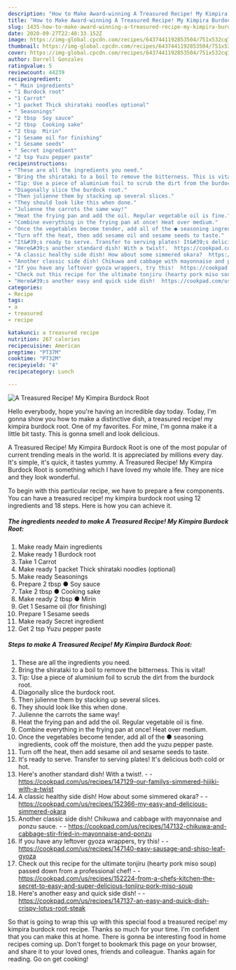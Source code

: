 ```yaml
---
description: "How to Make Award-winning A Treasured Recipe! My Kimpira Burdock Root"
title: "How to Make Award-winning A Treasured Recipe! My Kimpira Burdock Root"
slug: 1435-how-to-make-award-winning-a-treasured-recipe-my-kimpira-burdock-root
date: 2020-09-27T22:48:33.152Z
image: https://img-global.cpcdn.com/recipes/6437441192853504/751x532cq70/a-treasured-recipe-my-kimpira-burdock-root-recipe-main-photo.jpg
thumbnail: https://img-global.cpcdn.com/recipes/6437441192853504/751x532cq70/a-treasured-recipe-my-kimpira-burdock-root-recipe-main-photo.jpg
cover: https://img-global.cpcdn.com/recipes/6437441192853504/751x532cq70/a-treasured-recipe-my-kimpira-burdock-root-recipe-main-photo.jpg
author: Darrell Gonzales
ratingvalue: 5
reviewcount: 44239
recipeingredient:
- " Main ingredients"
- "1 Burdock root"
- "1 Carrot"
- "1 packet Thick shirataki noodles optional"
- " Seasonings"
- "2 tbsp  Soy sauce"
- "2 tbsp  Cooking sake"
- "2 tbsp  Mirin"
- "1 Sesame oil for finishing"
- "1 Sesame seeds"
- " Secret ingredient"
- "2 tsp Yuzu pepper paste"
recipeinstructions:
- "These are all the ingredients you need."
- "Bring the shirataki to a boil to remove the bitterness. This is vital!"
- "Tip: Use a piece of aluminium foil to scrub the dirt from the burdock root."
- "Diagonally slice the burdock root."
- "Then julienne them by stacking up several slices."
- "They should look like this when done."
- "Julienne the carrots the same way!"
- "Heat the frying pan and add the oil. Regular vegetable oil is fine."
- "Combine everything in the frying pan at once! Heat over medium."
- "Once the vegetables become tender, add all of the ● seasoning ingredients, cook off the moisture, then add the yuzu pepper paste."
- "Turn off the heat, then add sesame oil and sesame seeds to taste."
- "It&#39;s ready to serve. Transfer to serving plates! It&#39;s delicious both cold or hot."
- "Here&#39;s another standard dish! With a twist!.  https://cookpad.com/us/recipes/147129-our-familys-simmered-hijiki-with-a-twist"
- "A classic healthy side dish! How about some simmered okara?  https://cookpad.com/us/recipes/152366-my-easy-and-delicious-simmered-okara"
- "Another classic side dish! Chikuwa and cabbage with mayonnaise and ponzu sauce.  https://cookpad.com/us/recipes/147132-chikuwa-and-cabbage-stir-fried-in-mayonnaise-and-ponzu"
- "If you have any leftover gyoza wrappers, try this!  https://cookpad.com/us/recipes/147140-easy-sausage-and-shiso-leaf-gyoza"
- "Check out this recipe for the ultimate tonjiru (hearty pork miso soup) passed down from a professional chef!  https://cookpad.com/us/recipes/152224-from-a-chefs-kitchen-the-secret-to-easy-and-super-delicious-tonjiru-pork-miso-soup"
- "Here&#39;s another easy and quick side dish!  https://cookpad.com/us/recipes/147137-an-easy-and-quick-dish-crispy-lotus-root-steak"
categories:
- Recipe
tags:
- a
- treasured
- recipe

katakunci: a treasured recipe 
nutrition: 267 calories
recipecuisine: American
preptime: "PT37M"
cooktime: "PT32M"
recipeyield: "4"
recipecategory: Lunch

---
```



![A Treasured Recipe! My Kimpira Burdock Root](https://img-global.cpcdn.com/recipes/6437441192853504/751x532cq70/a-treasured-recipe-my-kimpira-burdock-root-recipe-main-photo.jpg)

Hello everybody, hope you're having an incredible day today. Today, I'm gonna show you how to make a distinctive dish, a treasured recipe! my kimpira burdock root. One of my favorites. For mine, I'm gonna make it a little bit tasty. This is gonna smell and look delicious.

A Treasured Recipe! My Kimpira Burdock Root is one of the most popular of current trending meals in the world. It is appreciated by millions every day. It's simple, it's quick, it tastes yummy. A Treasured Recipe! My Kimpira Burdock Root is something which I have loved my whole life. They are nice and they look wonderful.




To begin with this particular recipe, we have to prepare a few components. You can have a treasured recipe! my kimpira burdock root using 12 ingredients and 18 steps. Here is how you can achieve it.

<!--inarticleads1-->

##### The ingredients needed to make A Treasured Recipe! My Kimpira Burdock Root:

1. Make ready  Main ingredients
1. Make ready 1 Burdock root
1. Take 1 Carrot
1. Make ready 1 packet Thick shirataki noodles (optional)
1. Make ready  Seasonings
1. Prepare 2 tbsp ● Soy sauce
1. Take 2 tbsp ● Cooking sake
1. Make ready 2 tbsp ● Mirin
1. Get 1 Sesame oil (for finishing)
1. Prepare 1 Sesame seeds
1. Make ready  Secret ingredient
1. Get 2 tsp Yuzu pepper paste




<!--inarticleads2-->

##### Steps to make A Treasured Recipe! My Kimpira Burdock Root:

1. These are all the ingredients you need.
1. Bring the shirataki to a boil to remove the bitterness. This is vital!
1. Tip: Use a piece of aluminium foil to scrub the dirt from the burdock root.
1. Diagonally slice the burdock root.
1. Then julienne them by stacking up several slices.
1. They should look like this when done.
1. Julienne the carrots the same way!
1. Heat the frying pan and add the oil. Regular vegetable oil is fine.
1. Combine everything in the frying pan at once! Heat over medium.
1. Once the vegetables become tender, add all of the ● seasoning ingredients, cook off the moisture, then add the yuzu pepper paste.
1. Turn off the heat, then add sesame oil and sesame seeds to taste.
1. It&#39;s ready to serve. Transfer to serving plates! It&#39;s delicious both cold or hot.
1. Here&#39;s another standard dish! With a twist!. -  - https://cookpad.com/us/recipes/147129-our-familys-simmered-hijiki-with-a-twist
1. A classic healthy side dish! How about some simmered okara? -  - https://cookpad.com/us/recipes/152366-my-easy-and-delicious-simmered-okara
1. Another classic side dish! Chikuwa and cabbage with mayonnaise and ponzu sauce. -  - https://cookpad.com/us/recipes/147132-chikuwa-and-cabbage-stir-fried-in-mayonnaise-and-ponzu
1. If you have any leftover gyoza wrappers, try this! -  - https://cookpad.com/us/recipes/147140-easy-sausage-and-shiso-leaf-gyoza
1. Check out this recipe for the ultimate tonjiru (hearty pork miso soup) passed down from a professional chef! -  - https://cookpad.com/us/recipes/152224-from-a-chefs-kitchen-the-secret-to-easy-and-super-delicious-tonjiru-pork-miso-soup
1. Here&#39;s another easy and quick side dish! -  - https://cookpad.com/us/recipes/147137-an-easy-and-quick-dish-crispy-lotus-root-steak




So that is going to wrap this up with this special food a treasured recipe! my kimpira burdock root recipe. Thanks so much for your time. I'm confident that you can make this at home. There is gonna be interesting food in home recipes coming up. Don't forget to bookmark this page on your browser, and share it to your loved ones, friends and colleague. Thanks again for reading. Go on get cooking!
